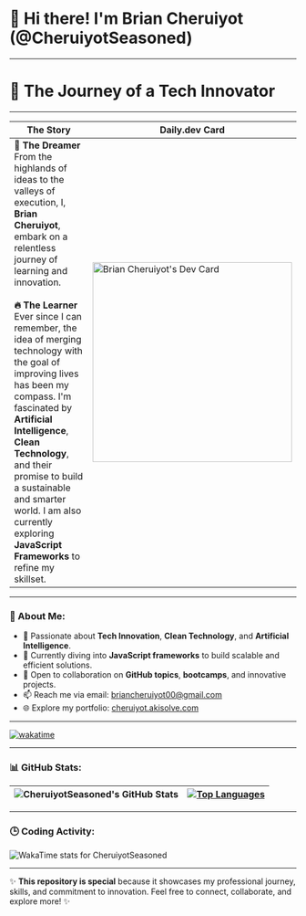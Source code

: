 # 👋 Hi there! I'm Brian Cheruiyot (@CheruiyotSeasoned)

---

# 🚀 The Journey of a Tech Innovator

---

<div align="center">

| The Story | Daily.dev Card |
|-----------|----------------|
| <div align="left"> **🧠 The Dreamer** <br> From the highlands of ideas to the valleys of execution, I, <strong>Brian Cheruiyot</strong>, embark on a relentless journey of learning and innovation. <br><br> **🔥 The Learner** <br> Ever since I can remember, the idea of merging technology with the goal of improving lives has been my compass. I'm fascinated by **Artificial Intelligence**, **Clean Technology**, and their promise to build a sustainable and smarter world. I am also currently exploring **JavaScript Frameworks** to refine my skillset. | <a href="https://app.daily.dev/briancheruiyot"><img src="https://api.daily.dev/devcards/v2/007AefkoQQQNDSvAju1KA.png?type=default&r=ito" width="350" alt="Brian Cheruiyot's Dev Card"/></a> |
</div>


---

### 👀 About Me:
- 🌟 Passionate about **Tech Innovation**, **Clean Technology**, and **Artificial Intelligence**.
- 🌱 Currently diving into **JavaScript frameworks** to build scalable and efficient solutions.
- 💞️ Open to collaboration on **GitHub topics**, **bootcamps**, and innovative projects.
- 📫 Reach me via email: [briancheruiyot00@gmail.com](mailto:briancheruiyot00@gmail.com)
- 🌐 Explore my portfolio: [cheruiyot.akisolve.com](https://cheruiyot.akisolve.com)

---

[![wakatime](https://wakatime.com/badge/user/ca21c3c6-821a-434f-81e5-3fb2d759d85f/project/246b0fac-319a-47e6-815b-5fc7ebf1a627.svg)](https://wakatime.com/badge/user/ca21c3c6-821a-434f-81e5-3fb2d759d85f/project/246b0fac-319a-47e6-815b-5fc7ebf1a627)

---

### 📊 GitHub Stats:

| ![CheruiyotSeasoned's GitHub Stats](https://github-readme-stats.vercel.app/api?username=CheruiyotSeasoned&theme=radical&show_icons=true&count_private=true) | [![Top Languages](https://github-readme-stats.vercel.app/api/top-langs/?username=CheruiyotSeasoned&layout=compact&langs_count=8&theme=radical)](https://github.com/CheruiyotSeasoned/github-readme-stats) |
| :---: | :---: |

---

### 🕒 Coding Activity:
<img src="https://wakatime.com/share/@ca21c3c6-821a-434f-81e5-3fb2d759d85f/8593a64a-d395-41da-8e03-83c67386c49d.svg" alt="WakaTime stats for CheruiyotSeasoned"/>

---

✨ **This repository is special** because it showcases my professional journey, skills, and commitment to innovation. Feel free to connect, collaborate, and explore more! ✨
